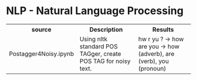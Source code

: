 # NLP - Natural Language Processing

<table>
  <tr>
    <th>source</th>
    <th>Description</th>
    <th>Results</th>
  </tr>
  <tr>
    <td>Postagger4Noisy.ipynb</td>
    <td>Using nltk standard POS TAGger, create POS TAG for noisy text.</td>
    <td>hw r yu ? -> how are you -> how (adverb), are (verb), you (pronoun)</td>
  </tr>
</table>
